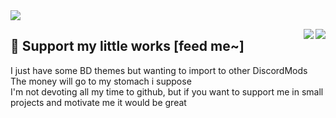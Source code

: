 <img src="https://user-images.githubusercontent.com/79029257/185763262-2fc8bf77-b9d1-425f-8f88-27c4d7335edb.png"/>

<a href="https://ko-fi.com/P5P5EI7GP"><img align="right" src="https://ko-fi.com/img/githubbutton_sm.svg"/></a>

<a href="https://discord.com/users/403725623161257984"><img align="right" src="https://lanyard.cnrad.dev/api/403725623161257984"/></a>

## 📍 Support my little works [feed me~]

I just have some BD themes but wanting to import to other DiscordMods <br/>The money will go to my stomach i suppose <br/>I'm not devoting all my time to github, but if you want to support me in small projects and motivate me it would be great
